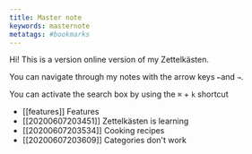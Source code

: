```yaml
---
title: Master note
keywords: masternote
metatags: #bookmarks
---
```


Hi! This is a version online version of my Zettelkästen.

You can navigate through my notes with the arrow keys `←`and `→`.

 You can activate the search box by using the `⌘` + `k` shortcut


- [[features]] Features
- [[20200607203451]] Zettelkästen is learning
- [[20200607203534]] Cooking recipes
- [[20200607203609]] Categories don't work




